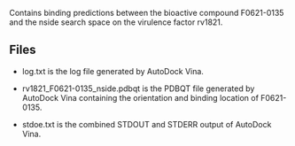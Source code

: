 Contains binding predictions between the bioactive compound F0621-0135 and the nside search space on the virulence factor rv1821.

## Files

- log.txt is the log file generated by AutoDock Vina.

- rv1821_F0621-0135_nside.pdbqt is the PDBQT file generated by AutoDock Vina containing the orientation and binding location of F0621-0135.

- stdoe.txt is the combined STDOUT and STDERR output of AutoDock Vina.

